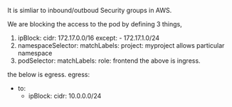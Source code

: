 It is simliar to inbound/outboud  Security groups in AWS. 

We are blocking the access to the pod by defining 3 things, 
1. ipBlock:
        cidr: 172.17.0.0/16
        except:
        - 172.17.1.0/24
2. namespaceSelector:
        matchLabels:
          project: myproject
allows particular namespace
3.  podSelector:
        matchLabels:
          role: frontend
the above is ingress.

the below is egress.
egress:
  - to:
    - ipBlock:
        cidr: 10.0.0.0/24
